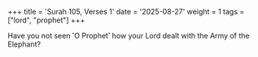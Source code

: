 +++
title = 'Surah 105, Verses 1'
date = '2025-08-27'
weight = 1
tags = ["lord", "prophet"]
+++

Have you not seen ˹O Prophet˺ how your Lord dealt with the Army of the Elephant?